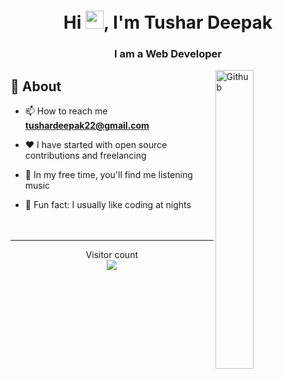 

<h1 align="center">Hi <img src="https://github.com/TheDudeThatCode/TheDudeThatCode/blob/master/Assets/Hi.gif" width="29px">, I'm Tushar Deepak</h1>
<h3 align="center">I am a Web Developer</h3>
<img width="35%" align="right" alt="Github" src="https://user-images.githubusercontent.com/48678280/88862734-4903af80-d201-11ea-968b-9c939d88a37c.gif" />


## 🧐 About



- 📫 How to reach me **tushardeepak22@gmail.com**


- ❤️ I have started with open source contributions and freelancing
- 🎵 In my free time, you'll find me listening music 
- 🌙 Fun fact: I usually like coding at nights  
<br><br>

<hr \>


<p align="center"> 
  Visitor count<br>
  <img src="https://profile-counter.glitch.me/tushardeepak/count.svg" />
 </p>
 
